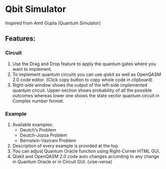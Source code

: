 # Qbit Simulator

Inspired from Amit Gupta (Quantum Simulator)

## Features: 

### Circuit
<ol>
<li>Use the Drag and Drop feature to apply the quantum gates where you want to implement.</li>
<li>To implement quantum circuits you can use qiskit as well as OpenQASM 2.0 code editor. (Click copy button to copy whole code in clipboard)</li>
<li>Right-side window shows the output of the left-side implemented quantum circuit. Upper-section shows probability of all the possible outcomes whereas lower one shows the state vector quantum circuit in Complex number format.</li>
</ol>

### Example
<ol>
<li>Available examples:<ul>
<li>Deutch’s Problem</li>
<li>Deutch-Jozsa Problem</li>
<li>Bernstein-Vazirani Problem</li></ul></li>
<li>Description of every example is provided at the top.</li>
<li>You can adjust Quantum Oracle function using Right-Corner HTML GUI.</li>
<li>Qiskit and OpenQASM 2.0 code auto changes according to any change in Quantum Oracle or in Circuit GUI. (vise-versa)</li>
</ol>

